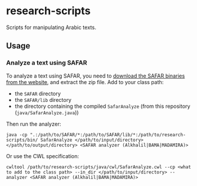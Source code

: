 # research-scripts

Scripts for manipulating Arabic texts.

## Usage

### Analyze a text using SAFAR

To analyze a text using SAFAR, you need to [download the SAFAR binaries from the website](http://arabic.emi.ac.ma/safar/?q=download), and extract the zip file.
Add to your class path:
* the `SAFAR` directory
* the `SAFAR/lib` directory
* the directory containing the compiled `SafarAnalyze` (from this repository (`java/SafarAnalyze.java`))

Then run the analyzer:
```
java -cp ".:/path/to/SAFAR/*:/path/to/SAFAR/lib/*:/path/to/research-scripts/bin/ SafarAnalyze </path/to/input/directory> </path/to/output/directory> <SAFAR analyzer (Alkhalil|BAMA|MADAMIRA)>
```

Or use the CWL specification:
```
cwltool /path/to/research-scripts/java/cwl/SafarAnalyze.cwl --cp <what to add to the class path> --in_dir </path/to/input/directory> --analyzer <SAFAR analyzer (Alkhalil|BAMA|MADAMIRA)>
```
